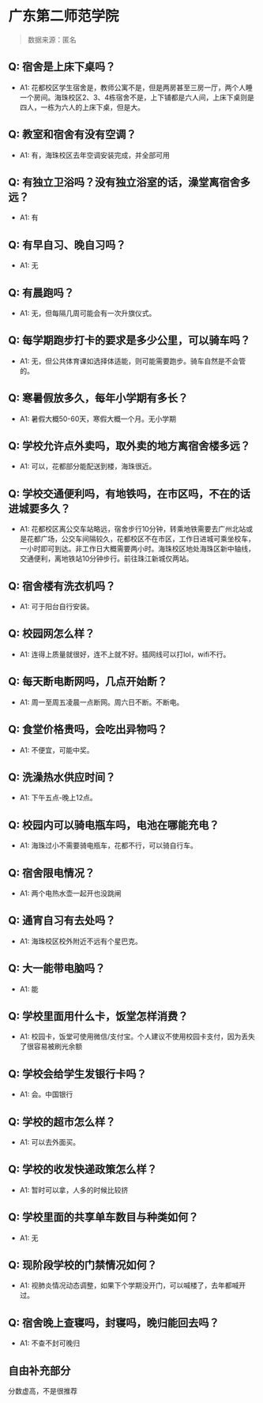 # 广东第二师范学院

> 数据来源：匿名

## Q: 宿舍是上床下桌吗？

- A1: 花都校区学生宿舍是，教师公寓不是，但是两房甚至三房一厅，两个人睡一个房间。海珠校区2、3、4栋宿舍不是，上下铺都是六人间，上床下桌则是四人，一栋为六人的上床下桌，但是大。

## Q: 教室和宿舍有没有空调？

- A1: 有，海珠校区去年空调安装完成，并全部可用

## Q: 有独立卫浴吗？没有独立浴室的话，澡堂离宿舍多远？

- A1: 有

## Q: 有早自习、晚自习吗？

- A1: 无

## Q: 有晨跑吗？

- A1: 无，但每隔几周可能会有一次升旗仪式。

## Q: 每学期跑步打卡的要求是多少公里，可以骑车吗？

- A1: 无，但公共体育课如选择体适能，则可能需要跑步。骑车自然是不会管的。

## Q: 寒暑假放多久，每年小学期有多长？

- A1: 暑假大概50-60天，寒假大概一个月。无小学期

## Q: 学校允许点外卖吗，取外卖的地方离宿舍楼多远？

- A1: 可以，花都部分能配送到楼，海珠很近。

## Q: 学校交通便利吗，有地铁吗，在市区吗，不在的话进城要多久？

- A1: 花都校区离公交车站略远，宿舍步行10分钟，转乘地铁需要去广州北站或是花都广场，公交车间隔较久，花都校区不在市区，工作日进城可乘坐校车，一小时即可到达。非工作日大概需要两小时。海珠校区地处海珠区新中轴线，交通便利，离地铁站10分钟步行。前往珠江新城仅两站。

## Q: 宿舍楼有洗衣机吗？

- A1: 可于阳台自行安装。

## Q: 校园网怎么样？

- A1: 连得上质量就很好，连不上就不好。插网线可以打lol，wifi不行。

## Q: 每天断电断网吗，几点开始断？

- A1: 周一至周五凌晨一点断网。周六日不断。不断电。

## Q: 食堂价格贵吗，会吃出异物吗？

- A1: 不便宜，可能中奖。

## Q: 洗澡热水供应时间？

- A1: 下午五点-晚上12点。

## Q: 校园内可以骑电瓶车吗，电池在哪能充电？

- A1: 海珠过小不需要骑电瓶车，花都不行，可以骑自行车。

## Q: 宿舍限电情况？

- A1: 两个电热水壶一起开也没跳闸

## Q: 通宵自习有去处吗？

- A1: 海珠校区校外附近不远有个星巴克。

## Q: 大一能带电脑吗？

- A1: 能

## Q: 学校里面用什么卡，饭堂怎样消费？

- A1: 校园卡，饭堂可使用微信/支付宝。个人建议不使用校园卡支付，因为丢失了很容易被刷光余额

## Q: 学校会给学生发银行卡吗？

- A1: 会。中国银行

## Q: 学校的超市怎么样？

- A1: 可以去外面买。

## Q: 学校的收发快递政策怎么样？

- A1: 暂时可以拿，人多的时候比较挤

## Q: 学校里面的共享单车数目与种类如何？

- A1: 无

## Q: 现阶段学校的门禁情况如何？

- A1: 视肺炎情况动态调整，如果下个学期没开门，可以喊楼了，去年都喊开过。

## Q: 宿舍晚上查寝吗，封寝吗，晚归能回去吗？

- A1: 不查不封可晚归

## 自由补充部分

分数虚高，不是很推荐